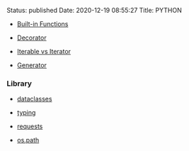 Status: published
Date: 2020-12-19 08:55:27
Title: PYTHON

- [Built-in Functions](http://www.jerrylsu.net/articles/2020/programming-Python-built-in-Functions.html)


- [Decorator](http://www.jerrylsu.net/articles/2020/programming-Python-Decorator.html)

- [Iterable vs Iterator](http://www.jerrylsu.net/articles/2020/programming-Python-Iterable-Iterator.html)

- [Generator](http://www.jerrylsu.net/articles/2020/programming-Python-Generator.html)

### Library

- [dataclasses](http://www.jerrylsu.net/articles/2021/programming-Python-dataclasses.html)

- [typing](http://www.jerrylsu.net/articles/2021/programming-Python-typing.html)

- [requests](http://www.jerrylsu.net/articles/2020/programming-Python-Requests.html)

- [os.path](http://www.jerrylsu.net/articles/2020/programming-Python-os.path.html)
